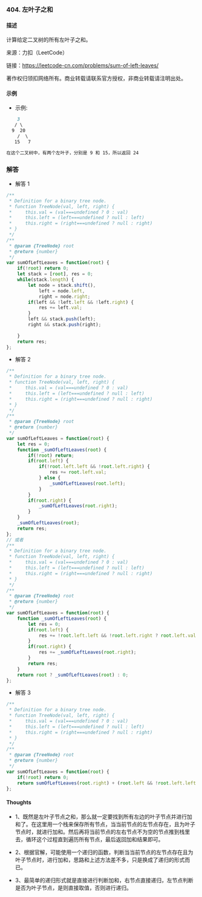 ### 404. 左叶子之和

#### 描述

计算给定二叉树的所有左叶子之和。

来源：力扣（LeetCode）

链接：https://leetcode-cn.com/problems/sum-of-left-leaves/

著作权归领扣网络所有。商业转载请联系官方授权，非商业转载请注明出处。

#### 示例

+ 示例:
```md
    3
   / \
  9  20
    /  \
   15   7

在这个二叉树中，有两个左叶子，分别是 9 和 15，所以返回 24
```


### 解答

+ 解答 1
```js
/**
 * Definition for a binary tree node.
 * function TreeNode(val, left, right) {
 *     this.val = (val===undefined ? 0 : val)
 *     this.left = (left===undefined ? null : left)
 *     this.right = (right===undefined ? null : right)
 * }
 */
/**
 * @param {TreeNode} root
 * @return {number}
 */
var sumOfLeftLeaves = function(root) {
    if(!root) return 0;
    let stack = [root], res = 0;
    while(stack.length) {
        let node = stack.shift(),
            left = node.left,
            right = node.right;
        if(left && !left.left && !left.right) {
            res += left.val;
        }
        left && stack.push(left);
        right && stack.push(right);
        
    }
    return res;
};
```

+ 解答 2
```js
/**
 * Definition for a binary tree node.
 * function TreeNode(val, left, right) {
 *     this.val = (val===undefined ? 0 : val)
 *     this.left = (left===undefined ? null : left)
 *     this.right = (right===undefined ? null : right)
 * }
 */
/**
 * @param {TreeNode} root
 * @return {number}
 */
var sumOfLeftLeaves = function(root) {
    let res = 0;
    function _sumOfLeftLeaves(root) {
        if(!root) return;
        if(root.left) {
            if(!root.left.left && !root.left.right) {
                res += root.left.val;
            } else {
                _sumOfLeftLeaves(root.left);
            }
        }
        if(root.right) {
            _sumOfLeftLeaves(root.right);
        }
    }
    _sumOfLeftLeaves(root);
    return res;
};
// 或者
/**
 * Definition for a binary tree node.
 * function TreeNode(val, left, right) {
 *     this.val = (val===undefined ? 0 : val)
 *     this.left = (left===undefined ? null : left)
 *     this.right = (right===undefined ? null : right)
 * }
 */
/**
 * @param {TreeNode} root
 * @return {number}
 */
var sumOfLeftLeaves = function(root) {
    function _sumOfLeftLeaves(root) {
        let res = 0;
        if(root.left) {
            res += !root.left.left && !root.left.right ? root.left.val : _sumOfLeftLeaves(root.left);
        }
        if(root.right) {
            res += _sumOfLeftLeaves(root.right);
        }
        return res;
    }
    return root ? _sumOfLeftLeaves(root) : 0;
};
```

+ 解答 3
```js
/**
 * Definition for a binary tree node.
 * function TreeNode(val, left, right) {
 *     this.val = (val===undefined ? 0 : val)
 *     this.left = (left===undefined ? null : left)
 *     this.right = (right===undefined ? null : right)
 * }
 */
/**
 * @param {TreeNode} root
 * @return {number}
 */
var sumOfLeftLeaves = function(root) {
    if(!root) return 0;
    return sumOfLeftLeaves(root.right) + (root.left && !root.left.left && !root.left.right ? root.left.val : sumOfLeftLeaves(root.left));
};
```

#### Thoughts

+ 1、既然是左叶子节点之和，那么就一定要找到所有左边的叶子节点并进行加和了。在这里用一个栈来保存所有节点，当当前节点的左节点存在，且为叶子节点时，就进行加和。然后再将当前节点的左右节点不为空的节点推到栈里去，循环这个过程直到遍历所有节点，最后返回加和结果即可。

+ 2、根据官解，可能使用一个递归的函数，判断当当前节点的左节点存在且为叶子节点时，进行加和，思路和上述方法差不多，只是换成了递归的形式而已。

+ 3、最简单的递归形式就是直接进行判断加和，右节点直接递归，左节点判断是否为叶子节点，是则直接取值，否则进行递归。